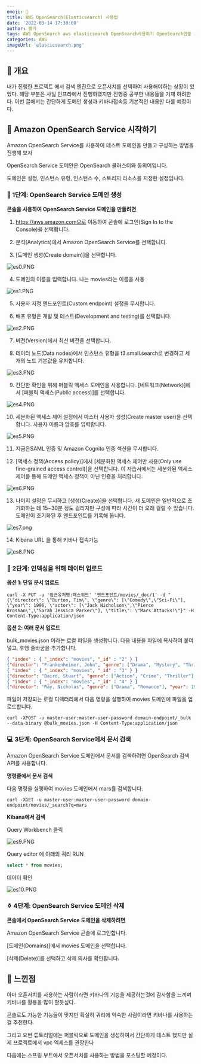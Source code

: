 ```yaml
---
emoji: 🎄
title: AWS OpenSearch(Elasticsearch) 사용법
date: '2022-03-14 17:30:00'
author: 쩡기
tags: AWS OpenSearch aws elasticsearch OpenSearch사용하기 OpenSearch연동 키바나 사용
categories: AWS
imageUrl: 'elasticsearch.png'
---
```


## 🎈 개요
내가 진행한 프로젝트 에서 검색 엔진으로 오픈서치를 선택하여 사용해야하는 상황이 있었다.
해당 부분은 사실 인프라에서 진행하였지만 진행중 공부한 내용들을 기재 하려한다.
이번 글에서는 간단하게 도메인 생성과 키바나접속등 기본적인 내용만 다룰 예정이다.

## 🚀 Amazon OpenSearch Service 시작하기
Amazon OpenSearch Service를 사용하여 테스트 도메인을 만들고 구성하는 방법을 진행해 보자

OpenSearch Service 도메인은 OpenSearch 클러스터와 동의어입니다. 

도메인은 설정, 인스턴스 유형, 인스턴스 수, 스토리지 리소스를 지정한 설정입니다.

### 🦖 1단계: OpenSearch Service 도메인 생성

**콘솔을 사용하여 OpenSearch Service 도메인을 만들려면**

1. https://aws.amazon.com으로 이동하여 콘솔에 로그인(Sign In to the Console)을 선택합니다.

2. 분석(Analytics)에서 Amazon OpenSearch Service를 선택합니다.

3. [도메인 생성(Create domain)]을 선택합니다.

![es0.PNG](es0.PNG)

4. 도메인의 이름을 입력합니다. 나는 movies라는 이름을 사용

![es1.PNG](es1.PNG)

5. 사용자 지정 엔드포인트(Custom endpoint) 설정을 무시합니다.

6. 배포 유형은 개발 및 테스트(Development and testing)를 선택합니다. 

![es2.PNG](es2.PNG)

7. 버전(Version)에서 최신 버전을 선택합니다.

8. 데이터 노드(Data nodes)에서 인스턴스 유형을 t3.small.search로 변경하고 세 개의 노드 기본값을 유지합니다.

![es3.PNG](es3.PNG)

9. 간단한 확인을 위해 퍼블릭 액세스 도메인을 사용합니다. [네트워크(Network)]에서 [퍼블릭 액세스(Public access)]를 선택합니다.

![es4.PNG](es4.PNG)

10. 세분화된 액세스 제어 설정에서 마스터 사용자 생성(Create master user)을 선택합니다. 사용자 이름과 암호를 입력합니다.

![es5.PNG](es5.PNG)

11. 지금은SAML 인증 및 Amazon Cognito 인증 섹션을 무시합니다.

12. [액세스 정책(Access policy)]에서 [세분화된 액세스 제어만 사용(Only use fine-grained access control)]을 선택합니다. 이 자습서에서는 세분화된 액세스 제어를 통해 도메인 액세스 정책이 아닌 인증을 처리합니다.

![es6.PNG](es6.PNG)

13. 나머지 설정은 무시하고 [생성(Create)]을 선택합니다. 새 도메인은 일반적으로 초기화하는 데 15~30분 정도 걸리지만 구성에 따라 시간이 더 오래 걸릴 수 있습니다. 도메인이 초기화된 후 엔드포인트를 기록해 둡니다.

![es7.png](es7.png)

14. Kibana URL 을 통해 키바나 접속가능

![es8.PNG](es8.PNG)




### 🐻 2단계: 인덱싱을 위해 데이터 업로드

**옵션 1: 단일 문서 업로드**

```
curl -X PUT -u '접근유저명:패스워드' '앤드포인트/movies/_doc/1' -d "{\"director\": \"Burton, Tim\", \"genre\": [\"Comedy\",\"Sci-Fi\"], \"year\": 1996, \"actor\": [\"Jack Nicholson\",\"Pierce Brosnan\",\"Sarah Jessica Parker\"], \"title\": \"Mars Attacks!\"}" -H Content-Type:application/json
```

**옵션 2: 여러 문서 업로드**

bulk_movies.json 이라는 로컬 파일을 생성합니다. 다음 내용을 파일에 복사하여 붙여넣고, 후행 줄바꿈을 추가합니다.

```json
{ "index" : { "_index": "movies", "_id" : "2" } }
{"director": "Frankenheimer, John", "genre": ["Drama", "Mystery", "Thriller", "Crime"], "year": 1962, "actor": ["Lansbury, Angela", "Sinatra, Frank", "Leigh, Janet", "Harvey, Laurence", "Silva, Henry", "Frees, Paul", "Gregory, James", "Bissell, Whit", "McGiver, John", "Parrish, Leslie", "Edwards, James", "Flowers, Bess", "Dhiegh, Khigh", "Payne, Julie", "Kleeb, Helen", "Gray, Joe", "Nalder, Reggie", "Stevens, Bert", "Masters, Michael", "Lowell, Tom"], "title": "The Manchurian Candidate"}
{ "index" : { "_index": "movies", "_id" : "3" } }
{"director": "Baird, Stuart", "genre": ["Action", "Crime", "Thriller"], "year": 1998, "actor": ["Downey Jr., Robert", "Jones, Tommy Lee", "Snipes, Wesley", "Pantoliano, Joe", "Jacob, Ir\u00e8ne", "Nelligan, Kate", "Roebuck, Daniel", "Malahide, Patrick", "Richardson, LaTanya", "Wood, Tom", "Kosik, Thomas", "Stellate, Nick", "Minkoff, Robert", "Brown, Spitfire", "Foster, Reese", "Spielbauer, Bruce", "Mukherji, Kevin", "Cray, Ed", "Fordham, David", "Jett, Charlie"], "title": "U.S. Marshals"}
{ "index" : { "_index": "movies", "_id" : "4" } }
{"director": "Ray, Nicholas", "genre": ["Drama", "Romance"], "year": 1955, "actor": ["Hopper, Dennis", "Wood, Natalie", "Dean, James", "Mineo, Sal", "Backus, Jim", "Platt, Edward", "Ray, Nicholas", "Hopper, William", "Allen, Corey", "Birch, Paul", "Hudson, Rochelle", "Doran, Ann", "Hicks, Chuck", "Leigh, Nelson", "Williams, Robert", "Wessel, Dick", "Bryar, Paul", "Sessions, Almira", "McMahon, David", "Peters Jr., House"], "title": "Rebel Without a Cause"}

```

파일이 저장되는 로컬 디렉터리에서 다음 명령을 실행하여 movies 도메인에 파일을 업로드합니다.
```
curl -XPOST -u master-user:master-user-password domain-endpoint/_bulk --data-binary @bulk_movies.json -H Content-Type:application/json
```


### 💻 3단계: OpenSearch Service에서 문서 검색

Amazon OpenSearch Service 도메인에서 문서를 검색하려면 OpenSearch 검색 API를 사용합니다. 

**명령줄에서 문서 검색**

다음 명령을 실행하여 movies 도메인에서 mars를 검색합니다.

```
curl -XGET -u master-user:master-user-password domain-endpoint/movies/_search?q=mars
```

**Kibana에서 검색**

Query Workbench 클릭
 
![es9.PNG](es9.PNG)

Query editor 에 아래의 쿼리 RUN

```sql
select * from movies;
```

데이터 확인

![es10.PNG](es10.PNG)


### ⚱ 4단계: OpenSearch Service 도메인 삭제

**콘솔에서 OpenSearch Service 도메인을 삭제하려면**

Amazon OpenSearch Service 콘솔에 로그인합니다.

[도메인(Domains)]에서 movies 도메인을 선택합니다.

[삭제(Delete)]를 선택하고 삭제 의사를 확인합니다.


## 🎢 느낀점

아마 오픈서치를 사용하는 사람이라면 키바나의 기능을 제공하는것에 감사함을 느끼며 키바나를 활용을 많이 할듯싶다..

콘솔로도 가능한 기능들이 맞지만 확실히 쿼리에 익숙한 사람이라면 키바나를 사용하는걸 추천한다.

그리고 요번 튜토리얼에는 퍼블릭으로 도메인을 생성하여서 간단하게 테스트 했지만 실제 프로젝트에서 vpc 엑세스를 권장한다

다음에는 스프링 부트에서 오픈서치를 사용하는 방법을 포스팅할 예정이다.

```toc

```

